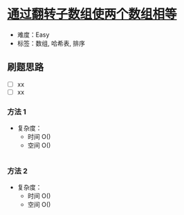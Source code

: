 # [通过翻转子数组使两个数组相等](https://leetcode-cn.com/problems/make-two-arrays-equal-by-reversing-sub-arrays/)

- 难度：Easy
- 标签：数组, 哈希表, 排序

## 刷题思路

- [ ] xx
- [ ] xx

### 方法 1

- 复杂度：
    - 时间 O()
    - 空间 O()

``` js

```

### 方法 2

- 复杂度：
    - 时间 O()
    - 空间 O()

``` js

```

